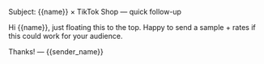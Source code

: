Subject: {{name}} × TikTok Shop — quick follow-up

Hi {{name}}, just floating this to the top. Happy to send a sample + rates if this could work for your audience.

Thanks!
— {{sender_name}}
